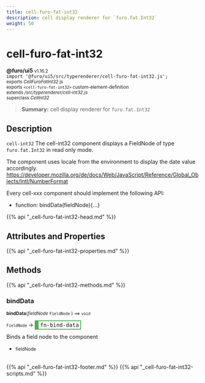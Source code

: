 ```yaml
---
title: cell-furo-fat-int32
description: cell display renderer for `furo.fat.Int32`
weight: 50
---
```


# cell-furo-fat-int32
**@furo/ui5** <small>v1.16.2</small>
<br>`import '@furo/ui5/src/typerenderer/cell-furo-fat-int32.js';`<small>
<br>exports *CellFuroFatInt32* js
<br>exports `<cell-furo-fat-int32>` custom-element-definition
<br>extends */src/typerenderer/cell-int32.js*
<br>superclass *CellInt32*</small>

> **Summary:** cell display renderer for `furo.fat.Int32`

## Description

`cell-int32`
The cell-int32 component displays a FieldNode of type `furo.fat.Int32` in read only mode.

The component uses locale from the environment to display the date value accordingly.
https://developer.mozilla.org/de/docs/Web/JavaScript/Reference/Global_Objects/Intl/NumberFormat

Every cell-xxx component should implement the following API:
- function: bindData(fieldNode){...}

{{% api "_cell-furo-fat-int32-head.md" %}}

## Attributes and Properties
{{% api "_cell-furo-fat-int32-properties.md" %}}






## Methods
{{% api "_cell-furo-fat-int32-methods.md" %}}



### **bindData**
<small>**bindData**(*fieldNode* `FieldNode` ) ⟹ `void`</small>

<small>`FieldNode` </small> →
<span  style="border-width:2px 2px 2px 10px; border-style: solid;border-color:  rgb(76, 175, 80);font-family:monospace; padding:2px 4px;">fn-bind-data</span>

Binds a field node to the component

- <small>fieldNode </small>
<br><br>





{{% api "_cell-furo-fat-int32-footer.md" %}}
{{% api "_cell-furo-fat-int32-scripts.md" %}}
